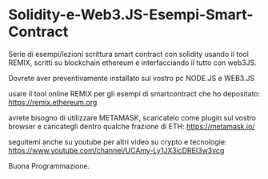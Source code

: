 # Solidity-e-Web3.JS-Esempi-Smart-Contract
Serie di esempi/lezioni scrittura smart contract con solidity usando il tool REMIX, scritti su blockchain ethereum e interfacciando il tutto con web3JS.

Dovrete aver preventivamente installato sul vostro pc NODE.JS e WEB3.JS

usare il tool online REMIX per gli esempi di smartcontract che ho depositato:
https://remix.ethereum.org

avrete bisogno di utilizzare METAMASK, scaricatelo come plugin sul vostro browser e caricategli dentro qualche frazione di ETH:
https://metamask.io/

seguitemi anche su youtube per altri video su crypto e tecnologie:
https://www.youtube.com/channel/UCAmy-Ly1JX3icDREI3w3vcg

Buona Programmazione.
